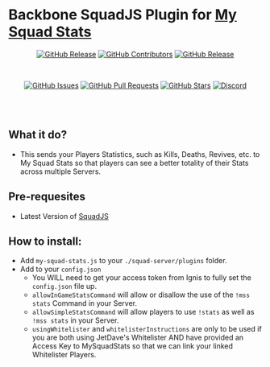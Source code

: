 # Backbone SquadJS Plugin for [My Squad Stats](https://mysquadstats.com)

<div align="center">

[![GitHub Release](https://img.shields.io/github/release/IgnisAlienus/SquadJS-My-Squad-Stats.svg?style=flat-square)](https://github.com/IgnisAlienus/SquadJS-My-Squad-Stats/releases)
[![GitHub Contributors](https://img.shields.io/github/contributors/IgnisAlienus/SquadJS-My-Squad-Stats.svg?style=flat-square)](https://github.com/IgnisAlienus/SquadJS-My-Squad-Stats/graphs/contributors)
[![GitHub Release](https://img.shields.io/github/license/IgnisAlienus/SquadJS-My-Squad-Stats.svg?style=flat-square)](https://github.com/IgnisAlienus/SquadJS-My-Squad-Stats/blob/master/LICENSE)

<br>

[![GitHub Issues](https://img.shields.io/github/issues/IgnisAlienus/SquadJS-My-Squad-Stats.svg?style=flat-square)](https://github.com/IgnisAlienus/SquadJS-My-Squad-Stats/issues)
[![GitHub Pull Requests](https://img.shields.io/github/issues-pr-raw/IgnisAlienus/SquadJS-My-Squad-Stats.svg?style=flat-square)](https://github.com/IgnisAlienus/SquadJS-My-Squad-Stats/pulls)
[![GitHub Stars](https://img.shields.io/github/stars/IgnisAlienus/SquadJS-My-Squad-Stats.svg?style=flat-square)](https://github.com/IgnisAlienus/SquadJS-My-Squad-Stats/stargazers)
[![Discord](https://img.shields.io/discord/1174357658971668551.svg?style=flat-square&logo=discord)](https://discord.gg/HV9VGqmPRq)

<br><br>

</div>

## What it do?

- This sends your Players Statistics, such as Kills, Deaths, Revives, etc. to My Squad Stats so that players can see a better totality of their Stats across multiple Servers.

## Pre-requesites

- Latest Version of [SquadJS](https://github.com/Team-Silver-Sphere/SquadJS)

## How to install:

- Add `my-squad-stats.js` to your `./squad-server/plugins` folder.
- Add to your `config.json`
  - You WILL need to get your access token from Ignis to fully set the `config.json` file up.
  - `allowInGameStatsCommand` will allow or disallow the use of the `!mss stats` Command in your Server.
  - `allowSimpleStatsCommand` will allow players to use `!stats` as well as `!mss stats` in your Server.
  - `usingWhitelister` and `whitelisterInstructions` are only to be used if you are both using JetDave's Whitelister AND have provided an Access Key to MySquadStats so that we can link your linked Whitelister Players.
